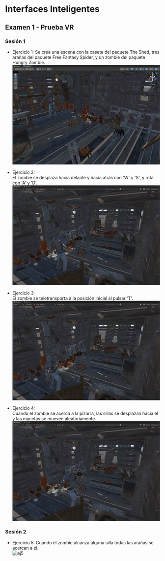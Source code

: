 # Interfaces Inteligentes
## Examen 1 - Prueba VR

### Sesión 1  

- Ejercicio 1:
Se crea una escena con la caseta del paquete The Shed, tres arañas del paquete Free Fantasy Spider, y un zombie del paquete Hungry Zombie.  
![ej1](demos/ej1.png)  

- Ejercicio 2:  
El zombie se desplaza hacia delante y hacia atrás con 'W' y 'S', y rota con 'A' y 'D'.  
![ej2](demos/ej2.gif)  

- Ejercicio 3:  
El zombie se teletransporta a la posición inicial al pulsar 'T'.  
![ej3](demos/ej3.gif)  

- Ejercicio 4:  
Cuando el zombie se acerca a la pizarra, las sillas se desplazan hacia él y las macetas se mueven aleatoriamente.  
![ej4](demos/ej4.gif)  

### Sesión 2  

- Ejercicio 5:
Cuando el zombie alcanza alguna silla todas las arañas se acercan a él.  
![ej5](demos/ej5.gif)  